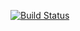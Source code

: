 [![Build Status](https://travis-ci.org/oandreazza/protractor-functional-tests.svg?branch=master)](https://travis-ci.org/oandreazza/protractor-functional-tests)